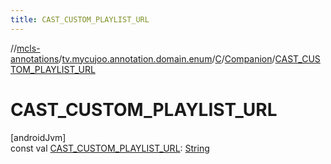```yaml
---
title: CAST_CUSTOM_PLAYLIST_URL
---
```

//[mcls-annotations](../../../../index.html)/[tv.mycujoo.annotation.domain.enum](../../index.html)/[C](../index.html)/[Companion](index.html)/[CAST_CUSTOM_PLAYLIST_URL](-c-a-s-t_-c-u-s-t-o-m_-p-l-a-y-l-i-s-t_-u-r-l.html)



# CAST_CUSTOM_PLAYLIST_URL



[androidJvm]\
const val [CAST_CUSTOM_PLAYLIST_URL](-c-a-s-t_-c-u-s-t-o-m_-p-l-a-y-l-i-s-t_-u-r-l.html): [String](https://kotlinlang.org/api/latest/jvm/stdlib/kotlin/-string/index.html)




